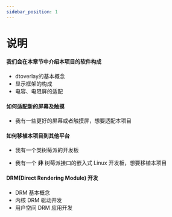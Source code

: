```yaml
---
sidebar_position: 1
---
```


# 说明

#### 我们会在本章节中介绍本项目的软件构成

- dtoverlay的基本概念
- 显示框架的构成
- 电容、电阻屏的适配

#### 如何适配新的屏幕及触摸

- 我有一些更好的屏幕或者触摸屏，想要适配本项目

#### 如何移植本项目到其他平台

- 我有一个类树莓派的开发板

- 我有一个 **非** 树莓派接口的嵌入式 Linux 开发板，想要移植本项目

#### DRM(Direct Rendering Module) 开发

- DRM 基本概念
- 内核 DRM 驱动开发
- 用户空间 DRM 应用开发